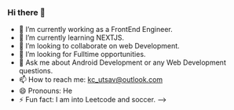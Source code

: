 ### Hi there 👋

- 🔭 I’m currently working as a FrontEnd Engineer.
- 🌱 I’m currently learning NEXTJS.
- 👯 I’m looking to collaborate on web Development.
- 🤔 I’m looking for Fulltime opportunities.
- 💬 Ask me about Android Development or any Web Development questions.
- 📫 How to reach me: kc_utsav@outlook.com
- 😄 Pronouns: He
- ⚡ Fun fact: I am into Leetcode and soccer.
-->
